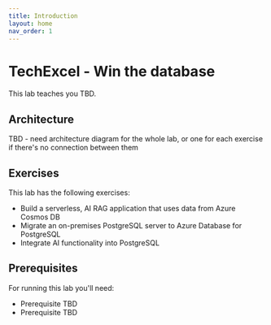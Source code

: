 ```yaml
---
title: Introduction
layout: home
nav_order: 1
---
```


# TechExcel - Win the database

This lab teaches you TBD.

## Architecture

TBD - need architecture diagram for the whole lab, or one for each exercise if there's no connection between them

## Exercises

This lab has the following exercises:

 - Build a serverless, AI RAG application that uses data from Azure Cosmos DB 
 - Migrate an on-premises PostgreSQL server to Azure Database for PostgreSQL
 - Integrate AI functionality into PostgreSQL

## Prerequisites

For running this lab you'll need:

 - Prerequisite TBD 
 - Prerequisite TBD

